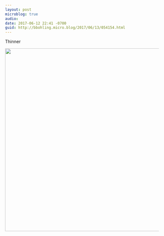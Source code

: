 ```yaml
---
layout: post
microblog: true
audio: 
date: 2017-06-12 22:41 -0700
guid: http://bbohling.micro.blog/2017/06/13/054154.html
---
```

Thinner

<img src="http://bbohling.micro.blog/uploads/2017/7b699ea54a.jpg" width="600" height="600" style="height: auto" />

